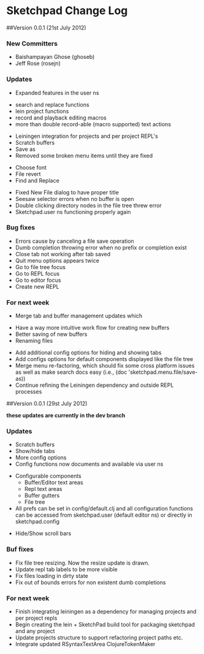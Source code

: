 # Sketchpad Change Log

##Version 0.0.1 (21st July 2012)

### New Committers
* Baishampayan Ghose (ghoseb)
* Jeff Rose (rosejn)

### Updates
* Expanded features in the user ns
- search and replace functions
- lein project functions
- record and playback editing macros
- more than double record-able (macro supported) text actions
* Leiningen integration for projects and per project REPL's
* Scratch buffers
* Save as
* Removed some broken menu items until they are fixed
- Choose font
- File revert
- Find and Replace
* Fixed New File dialog to have proper title
* Seesaw selector errors when no buffer is open
* Double clicking directory nodes in the file tree threw error
* Sketchpad.user ns functioning properly again

### Bug fixes
* Errors cause by canceling a file save operation
* Dumb completion throwing error when no prefix or completion exist
* Close tab not working after tab saved
* Quit menu options appears twice
* Go to file tree focus
* Go to REPL focus
* Go to editor focus
* Create new REPL

### For next week
* Merge tab and buffer management updates which
- Have a way more intuitive work flow for creating new buffers
- Better saving of new buffers
- Renaming files
* Add additional config options for hiding and showing tabs
* Add configs options for default components displayed like the file tree
* Merge menu re-factoring, which should fix some cross platform issues as well as make search docs easy (i.e., (doc 'sketchpad.menu.file/save-as))
* Continue refining the Leiningen dependency and outside REPL processes


##Version 0.0.1 (29st July 2012)

**these updates are currently in the dev branch**

### Updates
* Scratch buffers
* Show/hide tabs
* More config options 
* Config functions now documents and available via user ns
- Configurable components
	+ Buffer/Editor text areas
	+ Repl text areas
	+ Buffer gutters
	+ File tree
- All prefs can be set in config/default.clj and all configuration functions can be accessed from sketchpad.user (default editor ns) or directly in sketchpad.config
* Hide/Show scroll bars


### Buf fixes
* Fix file tree resizing. Now the resize update is drawn.
* Update repl tab labels to be more visible
* Fix files loading in dirty state
* Fix out of bounds errors for non existent dumb completions

### For next week
* Finish integrating leiningen as a dependency for managing projects and per project repls
* Begin creating the lein + SketchPad build tool for packaging sketchpad and any project
* Update projects structure to support refactoring project paths etc.
* Integrate updated RSyntaxTextArea ClojureTokenMaker
